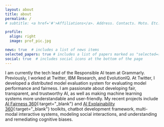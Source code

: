 ```yaml
---
layout: about
title: about
permalink: /
# subtitle: <a href='#'>Affiliations</a>. Address. Contacts. Moto. Etc.

profile:
  align: right
  image: prof_pic.jpg

news: true  # includes a list of news items
selected_papers: true # includes a list of papers marked as "selected={true}"
social: true  # includes social icons at the bottom of the page
---
```


I am currently the tech lead of the Responsible AI team at Grammarly. Previously, I worked at Twitter, IBM Research, and EvolutionIQ. At Twitter, I developed a distributed model evaluation system for evaluating model performance and fairness.
I am passionate about developing fair, transparent, and trustworthy AI, as well as making machine learning systems more understandable and user-friendly.
My recent projects include [AI Fairness 360](https://aif360.mybluemix.net){:target="_blank"} and [AI Explainability 360](https://aix360.mybluemix.net){:target="_blank"} toolkits, chatbot development framework, multi-modal interactive systems, modeling social interactions, and understanding and remediating cognitive biases.
